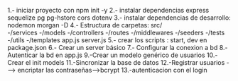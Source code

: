 1.- iniciar proyecto con npm init -y
2.- instalar dependencias express sequelize pg pg-hstore cors dotenv
3.- instalar dependencias de desarrollo: nodemon morgan -D
4.- Estructura de carpetas: src/                    
-/services
-/models
-/controllers
-/routes
-/middlewares
-/seeders
-/tests
-/utils
-/templates
app.js
server.js
5.- crear los scripts : start, dev en package.json
6.- Crear un server básico
7.- Configurar la conexion a bd
8.- Autenticar la bd en app.js
9.-Crear un modelo genérico de usuarios
10.-Crear el init models
11.-Sincronizar la base de datos
12.-Registrar usuarios ---> encriptar las contraseñas-->bcrypt
13.-autenticacion con el login
